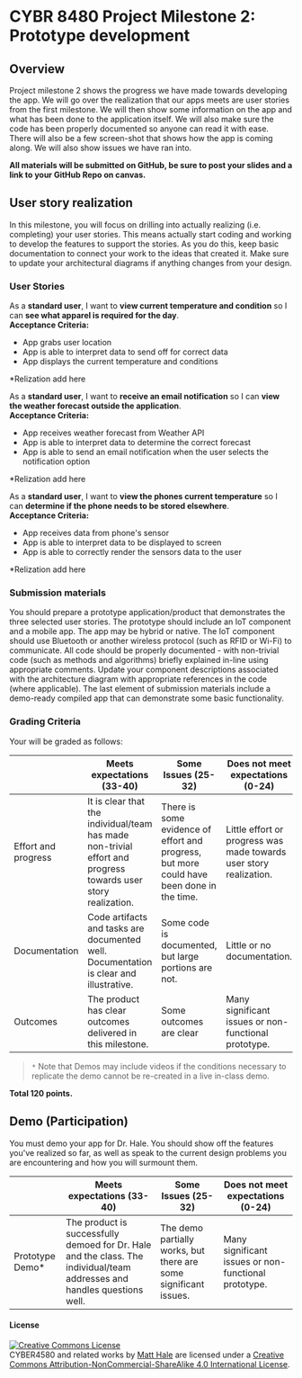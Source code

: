 # CYBR 8480 Project Milestone 2: Prototype development

## Overview
Project milestone 2 shows the progress we have made towards developing the app. We will go over the realization that our apps meets are user stories from the first milestone. We will then show some information on the app and what has been done to the application itself. We will also make sure the code has been properly documented so anyone can read it with ease. There will also be a few screen-shot that shows how the app is coming along. We will also show issues we have ran into.

**All materials will be submitted on GitHub, be sure to post your slides and a link to your GitHub Repo on canvas.**

## User story realization
In this milestone, you will focus on drilling into actually realizing (i.e. completing) your user stories. This means actually start coding and working to develop the features to support the stories. As you do this, keep basic documentation to connect your work to the ideas that created it. Make sure to update your architectural diagrams if anything changes from your design.

### User Stories
As a **standard user**, I want to **view current temperature and condition** so I can **see what apparel is required for the day**.  
**Acceptance Criteria:**
* App grabs user location
* App is able to interpret data to send off for correct data
* App displays the current temperature and conditions

*Relization add here

As a **standard user**, I want to **receive an email notification** so I can **view the weather forecast outside the application**.  
**Acceptance Criteria:**
* App receives weather forecast from Weather API
* App is able to interpret data to determine the correct forecast
* App is able to send an email notification when the user selects the notification option

*Relization add here

As a **standard user**, I want to **view the phones current temperature** so I can **determine if the phone needs to be stored elsewhere**.  
**Acceptance Criteria:**
* App receives data from phone's sensor
* App is able to interpret data to be displayed to screen
* App is able to correctly render the sensors data to the user

*Relization add here

### Submission materials
You should prepare a prototype application/product that demonstrates the three selected user stories. The prototype should include an IoT component and a mobile app. The app may be hybrid or native. The IoT component should use Bluetooth or another wireless protocol (such as RFID or Wi-Fi) to communicate. All code should be properly documented - with non-trivial code (such as methods and algorithms) briefly explained in-line using appropriate comments. Update your component descriptions associated with the architecture diagram with appropriate references in the code (where applicable). The last element of submission materials include a demo-ready compiled app that can demonstrate some basic functionality.

### Grading Criteria
Your will be graded as follows:

| | Meets expectations (33-40) | Some Issues (25-32) | Does not meet expectations (0-24) |
|---|---|---|---|
| Effort and progress | It is clear that the individual/team has made non-trivial effort and progress towards user story realization.| There is some evidence of effort and progress, but more could have been done in the time. | Little effort or progress was made towards user story realization.|
| Documentation | Code artifacts and tasks are documented well. Documentation is clear and illustrative. | Some code is documented, but large portions are not. | Little or no documentation.|
| Outcomes | The product has clear outcomes delivered in this milestone. | Some outcomes are clear | Many significant issues or non-functional prototype.|


> `*` Note that Demos may include videos if the conditions necessary to replicate the demo cannot be re-created in a live in-class demo.

**Total 120 points.**

## Demo (Participation)
You must demo your app for Dr. Hale. You should show off the features you've realized so far, as well as speak to the current design problems you are encountering and how you will surmount them.

| | Meets expectations (33-40) | Some Issues (25-32) | Does not meet expectations (0-24) |
|---|---|---|---|
| Prototype Demo* | The product is successfully demoed for Dr. Hale and the class. The individual/team addresses and handles questions well. | The demo partially works, but there are some significant issues. | Many significant issues or non-functional prototype.|

#### License
<a rel="license" href="http://creativecommons.org/licenses/by-nc-sa/4.0/"><img alt="Creative Commons License" style="border-width:0" src="https://i.creativecommons.org/l/by-nc-sa/4.0/88x31.png" /></a><br /><span xmlns:dct="http://purl.org/dc/terms/" property="dct:title">CYBER4580 and related works</span> by <a xmlns:cc="http://creativecommons.org/ns#" href="http://faculty.ist.unomaha.edu/mlhale" property="cc:attributionName" rel="cc:attributionURL">Matt Hale</a> are licensed under a <a rel="license" href="http://creativecommons.org/licenses/by-nc-sa/4.0/">Creative Commons Attribution-NonCommercial-ShareAlike 4.0 International License</a>.
